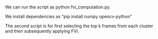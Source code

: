 We can run the script as python fvi_computation.py.

We install dependencies as "pip install numpy opencv-python" 

The second script is for first selecting the top k frames from each cluster and then subsequently applying FVI. 
